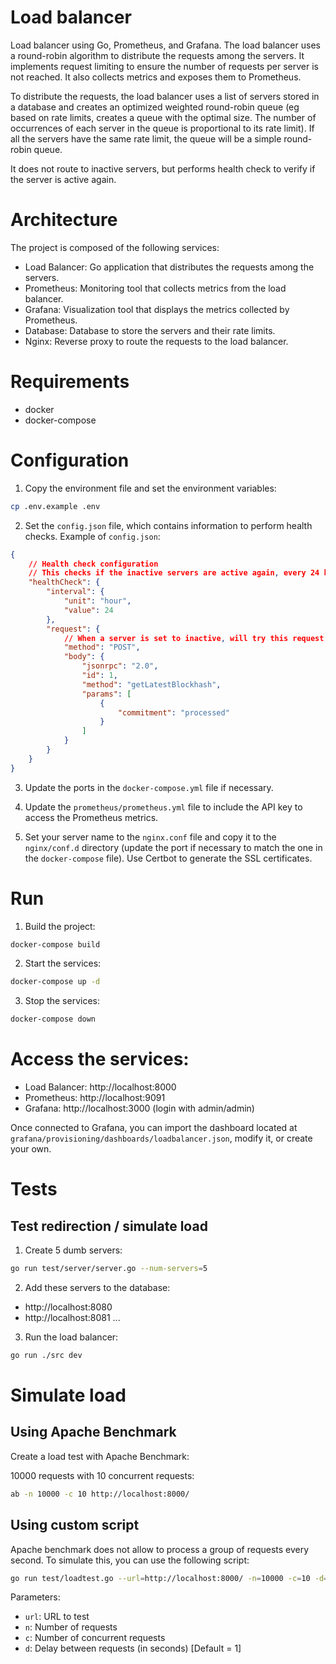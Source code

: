 # Load balancer

Load balancer using Go, Prometheus, and Grafana. The load balancer uses a round-robin algorithm to distribute the requests among the servers. It implements request limiting to ensure the number of requests per server is not reached. It also collects metrics and exposes them to Prometheus.

To distribute the requests, the load balancer uses a list of servers stored in a database and creates an optimized weighted round-robin queue (eg based on rate limits, creates a queue with the optimal size. The number of occurrences of each server in the queue is proportional to its rate limit). If all the servers have the same rate limit, the queue will be a simple round-robin queue.

It does not route to inactive servers, but performs health check to verify if the server is active again.

# Architecture

The project is composed of the following services:

-   Load Balancer: Go application that distributes the requests among the servers.
-   Prometheus: Monitoring tool that collects metrics from the load balancer.
-   Grafana: Visualization tool that displays the metrics collected by Prometheus.
-   Database: Database to store the servers and their rate limits.
-   Nginx: Reverse proxy to route the requests to the load balancer.

# Requirements

-   docker
-   docker-compose

# Configuration

1. Copy the environment file and set the environment variables:

```bash
cp .env.example .env
```

2. Set the `config.json` file, which contains information to perform health checks.
   Example of `config.json`:

```json
{
	// Health check configuration
	// This checks if the inactive servers are active again, every 24 hours
	"healthCheck": {
		"interval": {
			"unit": "hour",
			"value": 24
		},
		"request": {
			// When a server is set to inactive, will try this request to check if it is active again (receive 200 status code)
			"method": "POST",
			"body": {
				"jsonrpc": "2.0",
				"id": 1,
				"method": "getLatestBlockhash",
				"params": [
					{
						"commitment": "processed"
					}
				]
			}
		}
	}
}
```

3. Update the ports in the `docker-compose.yml` file if necessary.

4. Update the `prometheus/prometheus.yml` file to include the API key to access the Prometheus metrics.

5. Set your server name to the `nginx.conf` file and copy it to the `nginx/conf.d` directory (update the port if necessary to match the one in the `docker-compose` file). Use Certbot to generate the SSL certificates.

# Run

1. Build the project:

```bash
docker-compose build
```

2. Start the services:

```bash
docker-compose up -d
```

3. Stop the services:

```bash
docker-compose down
```

# Access the services:

-   Load Balancer: http://localhost:8000
-   Prometheus: http://localhost:9091
-   Grafana: http://localhost:3000 (login with admin/admin)

Once connected to Grafana, you can import the dashboard located at `grafana/provisioning/dashboards/loadbalancer.json`, modify it, or create your own.

# Tests

## Test redirection / simulate load

1. Create 5 dumb servers:

```bash
go run test/server/server.go --num-servers=5
```

2. Add these servers to the database:

-   http://localhost:8080
-   http://localhost:8081
    ...

3. Run the load balancer:

```bash
go run ./src dev
```

# Simulate load

## Using Apache Benchmark

Create a load test with Apache Benchmark:

10000 requests with 10 concurrent requests:

```bash
ab -n 10000 -c 10 http://localhost:8000/
```

## Using custom script

Apache benchmark does not allow to process a group of requests every second. To simulate this, you can use the following script:

```bash
go run test/loadtest.go --url=http://localhost:8000/ -n=10000 -c=10 -d=1
```

Parameters:

-   `url`: URL to test
-   `n`: Number of requests
-   `c`: Number of concurrent requests
-   `d`: Delay between requests (in seconds) [Default = 1]
